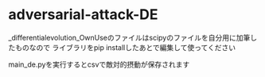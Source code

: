 # adversarial-attack-DE
_differentialevolution_OwnUseのファイルはscipyのファイルを自分用に加筆したものなので
ライブラリをpip installしたあとで編集して使ってください

main_de.pyを実行するとcsvで敵対的摂動が保存されます

